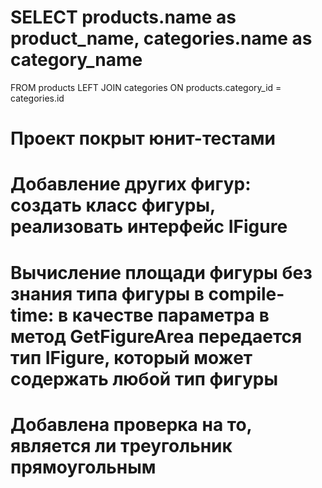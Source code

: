 # SELECT products.name as product_name, categories.name as category_name
FROM products
LEFT JOIN categories
ON products.category_id = categories.id
# Проект покрыт юнит-тестами
# Добавление других фигур: создать класс фигуры, реализовать интерфейс IFigure
# Вычисление площади фигуры без знания типа фигуры в compile-time: в качестве параметра в метод GetFigureArea передается тип IFigure, который может содержать любой тип фигуры
# Добавлена проверка на то, является ли треугольник прямоугольным
